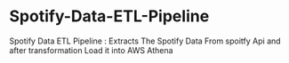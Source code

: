 # Spotify-Data-ETL-Pipeline
Spotify Data ETL Pipeline : Extracts The Spotify Data From spoitfy Api and after transformation Load it into AWS Athena
